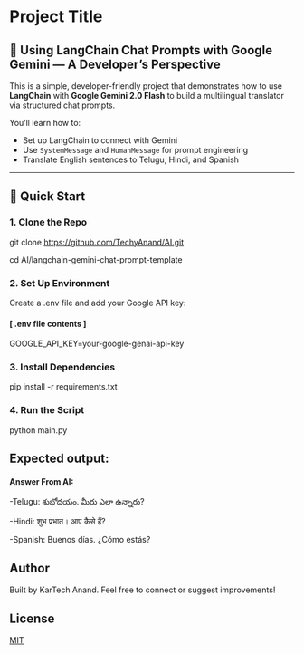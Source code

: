 
# Project Title

## 🧠 Using LangChain Chat Prompts with Google Gemini — A Developer’s Perspective

This is a simple, developer-friendly project that demonstrates how to use **LangChain** with **Google Gemini 2.0 Flash** to build a multilingual translator via structured chat prompts.

You’ll learn how to:
- Set up LangChain to connect with Gemini
- Use `SystemMessage` and `HumanMessage` for prompt engineering
- Translate English sentences to Telugu, Hindi, and Spanish

---

## 🚀 Quick Start

### 1. Clone the Repo
git clone https://github.com/TechyAnand/AI.git


cd AI/langchain-gemini-chat-prompt-template

### 2. Set Up Environment

Create a .env file and add your Google API key:

#### [ .env file contents ]

GOOGLE_API_KEY=your-google-genai-api-key

### 3. Install Dependencies


pip install -r requirements.txt

### 4. Run the Script
python main.py


## Expected output:

#### Answer From AI:

-Telugu: శుభోదయం. మీరు ఎలా ఉన్నారు?

-Hindi: शुभ प्रभात। आप कैसे हैं?

-Spanish: Buenos días. ¿Cómo estás?


## Author

Built by KarTech Anand.
Feel free to connect or suggest improvements!


## License

[MIT](https://choosealicense.com/licenses/mit/)


